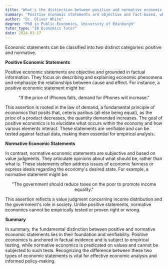 ```yaml
---
title: "What's the distinction between positive and normative economic statements?"
summary: "Positive economic statements are objective and fact-based, while normative economic statements are subjective and value-based."
author: "Dr. Oliver White"
degree: "PhD in Public Economics, University of Edinburgh"
tutor_type: "IB Economics Tutor"
date: 2024-03-17
---
```


Economic statements can be classified into two distinct categories: positive and normative. 

**Positive Economic Statements**

Positive economic statements are objective and grounded in factual information. They focus on describing and explaining economic phenomena and emphasize the relationships between cause and effect. For instance, a positive economic statement might be: 

$$
\text{"If the price of iPhones falls, demand for iPhones will increase."}
$$ 

This assertion is rooted in the law of demand, a fundamental principle of economics that posits that, ceteris paribus (all else being equal), as the price of a product decreases, the quantity demanded increases. The goal of positive economics is to elucidate what occurs within the economy and how various elements interact. These statements are verifiable and can be tested against factual data, making them essential for empirical analysis.

**Normative Economic Statements**

In contrast, normative economic statements are subjective and based on value judgments. They articulate opinions about what should be, rather than what is. These statements often address issues of economic fairness or express ideals regarding the economy's desired state. For example, a normative statement might be: 

$$
\text{"The government should reduce taxes on the poor to promote income equality."}
$$ 

This assertion reflects a value judgment concerning income distribution and the government's role in society. Unlike positive statements, normative economics cannot be empirically tested or proven right or wrong.

**Summary**

In summary, the fundamental distinction between positive and normative economic statements lies in their foundation and verifiability. Positive economics is anchored in factual evidence and is subject to empirical testing, while normative economics is predicated on values and cannot be subjected to such tests. Recognizing the difference between these two types of economic statements is vital for effective economic analysis and informed policy-making.
    